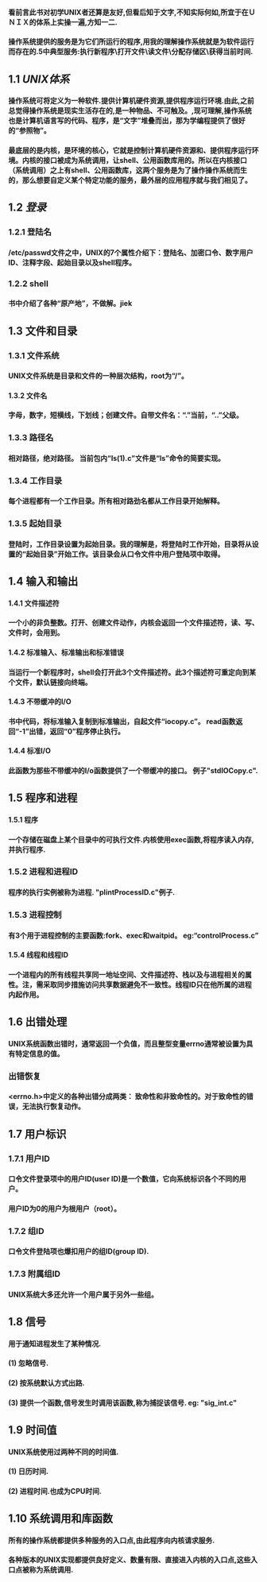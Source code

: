 #### 看前言此书对初学UNIX者还算是友好,但看后知于文字,不知实际何如,所宜于在ＵＮＩＸ的体系上实操一遍,方知一二.

#### 操作系统提供的服务是为它们所运行的程序,用我的理解操作系统就是为软件运行而存在的.5中典型服务:执行新程序\打开文件\读文件\分配存储区\获得当前时间.

## 1.1 ***UNIX体系***
#### 操作系统可将定义为一种软件.提供计算机硬件资源,提供程序运行环境.由此,之前总觉得操作系统是现实生活存在的,是一种物品、不可触及。,现可理解,操作系统也是计算机语言写的代码、程序，是“文字”堆叠而出，那为学编程提供了很好的“参照物”。
#### 最底层的是内核，是环境的核心，它就是控制计算机硬件资源和、提供程序运行环境。内核的接口被成为系统调用，让shell、公用函数库用的。所以在内核接口（系统调用）之上有shell、公用函数库，这两个服务是为了操作操作系统而生的，那么想要自定义某个特定功能的服务，最外层的应用程序就与我们相见了。

## 1.2 ***登录***

### 1.2.1 登陆名
#### /etc/passwd文件之中，UNIX的7个属性介绍下：登陆名、加密口令、数字用户ID、注释字段、起始目录以及shell程序。

### 1.2.2 shell
#### 书中介绍了各种“原产地”，不做解。jiek



## 1.3 **文件和目录**

### 1.3.1 文件系统
#### UNIX文件系统是目录和文件的一种层次结构，root为“/”。

#### 1.3.2 文件名
#### 字母，数字，短横线，下划线；创建文件。自带文件名：“.”当前，“..”父级。

### 1.3.3 路径名
#### 相对路径，绝对路径。 当前包内“ls(1).c”文件是“ls”命令的简要实现。

### 1.3.4 工作目录
#### 每个进程都有一个工作目录。所有相对路劲名都从工作目录开始解释。

### 1.3.5 起始目录
#### 登陆时，工作目录设置为起始目录。我的理解是，将登陆时工作开始，目录将从设置的“起始目录”开始工作。该目录会从口令文件中用户登陆项中取得。


## 1.4 输入和输出

#### 1.4.1 文件描述符
#### 一个小的非负整数。打开、创建文件动作，内核会返回一个文件描述符，读、写、文件时，会用到。

#### 1.4.2 标准输入、标准输出和标准错误
#### 当运行一个新程序时，shell会打开此3个文件描述符。此3个描述符可重定向到某个文件，默认链接向终端。

#### 1.4.3 不带缓冲的I/O
#### 书中代码，将标准输入复制到标准输出，自起文件“iocopy.c”。 read函数返回“-1”出错，返回“0”程序停止执行。

#### 1.4.4 标准I/O
#### 此函数为那些不带缓冲的I/o函数提供了一个带缓冲的接口。 例子"stdIOCopy.c".


## 1.5 程序和进程

#### 1.5.1 程序
#### 一个存储在磁盘上某个目录中的可执行文件.内核使用exec函数,将程序读入内存,并执行程序.

### 1.5.2 进程和进程ID
#### 程序的执行实例被称为进程. "plintProcessID.c"例子.

### 1.5.3 进程控制
#### 有3个用于进程控制的主要函数:fork、exec和waitpid。  eg:“controlProcess.c”

#### 1.5.4 线程和线程ID
#### 一个进程内的所有线程共享同一地址空间、文件描述符、栈以及与进程相关的属性。注，需采取同步措施访问共享数据避免不一致性。线程ID只在他所属的进程内起作用。


## 1.6 出错处理
#### UNIX系统函数出错时，通常返回一个负值，而且整型变量errno通常被设置为具有特定信息的值。

### 出错恢复
#### <errno.h>中定义的各种出错分成两类： 致命性和非致命性的。对于致命性的错误，无法执行恢复动作。


## 1.7 用户标识

### 1.7.1 用户ID
#### 口令文件登录项中的用户ID(user ID)是一个数值，它向系统标识各个不同的用户。
#### 用户ID为0的用户为根用户（root）。 

### 1.7.2 组ID
#### 口令文件登陆项也爆扣用户的组ID(group ID).

### 1.7.3 附属组ID
#### UNIX系统大多还允许一个用户属于另外一些组。 


## 1.8 信号

#### 用于通知进程发生了某种情况.
#### (1) 忽略信号.
#### (2) 按系统默认方式出路.
#### (3) 提供一个函数,信号发生时调用该函数,称为捕捉该信号.  eg: "sig_int.c"


## 1.9 时间值

#### UNIX系统使用过两种不同的时间值.
#### (1) 日历时间.
#### (2) 进程时间.也成为CPU时间.


## 1.10 系统调用和库函数

#### 所有的操作系统都提供多种服务的入口点,由此程序向内核请求服务.
#### 各种版本的UNIX实现都提供良好定义、数量有限、直接进入内核的入口点,这些入口点被称为系统调用.